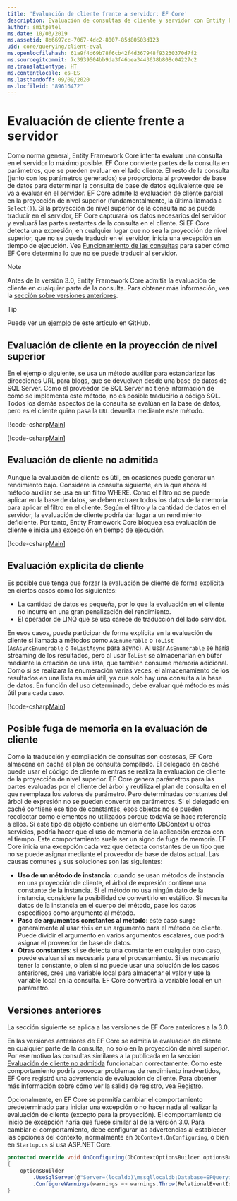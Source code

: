 ```yaml
---
title: 'Evaluación de cliente frente a servidor: EF Core'
description: Evaluación de consultas de cliente y servidor con Entity Framework Core
author: smitpatel
ms.date: 10/03/2019
ms.assetid: 8b6697cc-7067-4dc2-8007-85d80503d123
uid: core/querying/client-eval
ms.openlocfilehash: 61a9f4d69b78f6cb42f4d367948f93230370d7f2
ms.sourcegitcommit: 7c3939504bb9da3f46bea3443638b808c04227c2
ms.translationtype: HT
ms.contentlocale: es-ES
ms.lasthandoff: 09/09/2020
ms.locfileid: "89616472"
---
```

# <a name="client-vs-server-evaluation"></a>Evaluación de cliente frente a servidor

Como norma general, Entity Framework Core intenta evaluar una consulta en el servidor lo máximo posible. EF Core convierte partes de la consulta en parámetros, que se pueden evaluar en el lado cliente. El resto de la consulta (junto con los parámetros generados) se proporciona al proveedor de base de datos para determinar la consulta de base de datos equivalente que se va a evaluar en el servidor. EF Core admite la evaluación de cliente parcial en la proyección de nivel superior (fundamentalmente, la última llamada a `Select()`). Si la proyección de nivel superior de la consulta no se puede traducir en el servidor, EF Core capturará los datos necesarios del servidor y evaluará las partes restantes de la consulta en el cliente. Si EF Core detecta una expresión, en cualquier lugar que no sea la proyección de nivel superior, que no se puede traducir en el servidor, inicia una excepción en tiempo de ejecución. Vea [Funcionamiento de las consultas](xref:core/querying/how-query-works) para saber cómo EF Core determina lo que no se puede traducir al servidor.

> [!NOTE]
> Antes de la versión 3.0, Entity Framework Core admitía la evaluación de cliente en cualquier parte de la consulta. Para obtener más información, vea la [sección sobre versiones anteriores](#previous-versions).

> [!TIP]
> Puede ver un [ejemplo](https://github.com/dotnet/EntityFramework.Docs/tree/master/samples/core/Querying) de este artículo en GitHub.

## <a name="client-evaluation-in-the-top-level-projection"></a>Evaluación de cliente en la proyección de nivel superior

En el ejemplo siguiente, se usa un método auxiliar para estandarizar las direcciones URL para blogs, que se devuelven desde una base de datos de SQL Server. Como el proveedor de SQL Server no tiene información de cómo se implementa este método, no es posible traducirlo a código SQL. Todos los demás aspectos de la consulta se evalúan en la base de datos, pero es el cliente quien pasa la `URL` devuelta mediante este método.

[!code-csharp[Main](../../../samples/core/Querying/ClientEval/Sample.cs#ClientProjection)]

[!code-csharp[Main](../../../samples/core/Querying/ClientEval/Sample.cs#ClientMethod)]

## <a name="unsupported-client-evaluation"></a>Evaluación de cliente no admitida

Aunque la evaluación de cliente es útil, en ocasiones puede generar un rendimiento bajo. Considere la consulta siguiente, en la que ahora el método auxiliar se usa en un filtro WHERE. Como el filtro no se puede aplicar en la base de datos, se deben extraer todos los datos de la memoria para aplicar el filtro en el cliente. Según el filtro y la cantidad de datos en el servidor, la evaluación de cliente podría dar lugar a un rendimiento deficiente. Por tanto, Entity Framework Core bloquea esa evaluación de cliente e inicia una excepción en tiempo de ejecución.

[!code-csharp[Main](../../../samples/core/Querying/ClientEval/Sample.cs#ClientWhere)]

## <a name="explicit-client-evaluation"></a>Evaluación explícita de cliente

Es posible que tenga que forzar la evaluación de cliente de forma explícita en ciertos casos como los siguientes:

- La cantidad de datos es pequeña, por lo que la evaluación en el cliente no incurre en una gran penalización del rendimiento.
- El operador de LINQ que se usa carece de traducción del lado servidor.

En esos casos, puede participar de forma explícita en la evaluación de cliente si llamada a métodos como `AsEnumerable` o `ToList` (`AsAsyncEnumerable` o `ToListAsync` para async). Al usar `AsEnumerable` se haría streaming de los resultados, pero al usar `ToList` se almacenarían en búfer mediante la creación de una lista, que también consume memoria adicional. Como si se realizara la enumeración varias veces, el almacenamiento de los resultados en una lista es más útil, ya que solo hay una consulta a la base de datos. En función del uso determinado, debe evaluar qué método es más útil para cada caso.

[!code-csharp[Main](../../../samples/core/Querying/ClientEval/Sample.cs#ExplicitClientEval)]

## <a name="potential-memory-leak-in-client-evaluation"></a>Posible fuga de memoria en la evaluación de cliente

Como la traducción y compilación de consultas son costosas, EF Core almacena en caché el plan de consulta compilado. El delegado en caché puede usar el código de cliente mientras se realiza la evaluación de cliente de la proyección de nivel superior. EF Core genera parámetros para las partes evaluadas por el cliente del árbol y reutiliza el plan de consulta en el que reemplaza los valores de parámetro. Pero determinadas constantes del árbol de expresión no se pueden convertir en parámetros. Si el delegado en caché contiene ese tipo de constantes, esos objetos no se pueden recolectar como elementos no utilizados porque todavía se hace referencia a ellos. Si este tipo de objeto contiene un elemento DbContext u otros servicios, podría hacer que el uso de memoria de la aplicación crezca con el tiempo. Este comportamiento suele ser un signo de fuga de memoria. EF Core inicia una excepción cada vez que detecta constantes de un tipo que no se puede asignar mediante el proveedor de base de datos actual. Las causas comunes y sus soluciones son las siguientes:

- **Uso de un método de instancia**: cuando se usan métodos de instancia en una proyección de cliente, el árbol de expresión contiene una constante de la instancia. Si el método no usa ningún dato de la instancia, considere la posibilidad de convertirlo en estático. Si necesita datos de la instancia en el cuerpo del método, pase los datos específicos como argumento al método.
- **Paso de argumentos constantes al método**: este caso surge generalmente al usar `this` en un argumento para el método de cliente. Puede dividir el argumento en varios argumentos escalares, que podrá asignar el proveedor de base de datos.
- **Otras constantes**: si se detecta una constante en cualquier otro caso, puede evaluar si es necesaria para el procesamiento. Si es necesario tener la constante, o bien si no puede usar una solución de los casos anteriores, cree una variable local para almacenar el valor y use la variable local en la consulta. EF Core convertirá la variable local en un parámetro.

## <a name="previous-versions"></a>Versiones anteriores

La sección siguiente se aplica a las versiones de EF Core anteriores a la 3.0.

En las versiones anteriores de EF Core se admitía la evaluación de cliente en cualquier parte de la consulta, no solo en la proyección de nivel superior. Por ese motivo las consultas similares a la publicada en la sección [Evaluación de cliente no admitida](#unsupported-client-evaluation) funcionaban correctamente. Como este comportamiento podría provocar problemas de rendimiento inadvertidos, EF Core registró una advertencia de evaluación de cliente. Para obtener más información sobre cómo ver la salida de registro, vea [Registro](xref:core/miscellaneous/logging).

Opcionalmente, en EF Core se permitía cambiar el comportamiento predeterminado para iniciar una excepción o no hacer nada al realizar la evaluación de cliente (excepto para la proyección). El comportamiento de inicio de excepción haría que fuese similar al de la versión 3.0. Para cambiar el comportamiento, debe configurar las advertencias al establecer las opciones del contexto, normalmente en `DbContext.OnConfiguring`, o bien en `Startup.cs` si usa ASP.NET Core.

```csharp
protected override void OnConfiguring(DbContextOptionsBuilder optionsBuilder)
{
    optionsBuilder
        .UseSqlServer(@"Server=(localdb)\mssqllocaldb;Database=EFQuerying;Trusted_Connection=True;")
        .ConfigureWarnings(warnings => warnings.Throw(RelationalEventId.QueryClientEvaluationWarning));
}
```
